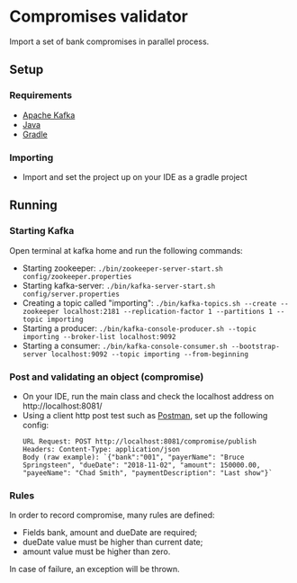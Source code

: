 # Compromises validator

Import a set of bank compromises in parallel process.

## Setup

### Requirements

- [Apache Kafka](https://kafka.apache.org/downloads)
- [Java](https://www.oracle.com/technetwork/java/javase/downloads/jdk8-downloads-2133151.html)
- [Gradle](https://gradle.org/)

### Importing

- Import and set the project up on your IDE as a gradle project

## Running

### Starting Kafka

Open terminal at kafka home and run the following commands:

 - Starting zookeeper: `./bin/zookeeper-server-start.sh config/zookeeper.properties`
 - Starting kafka-server: `./bin/kafka-server-start.sh config/server.properties`
 - Creating a topic called "importing": `./bin/kafka-topics.sh --create --zookeeper localhost:2181 --replication-factor 1 --partitions 1 --topic importing`
 - Starting a producer: `./bin/kafka-console-producer.sh --topic importing --broker-list localhost:9092`
 - Starting a consumer: `./bin/kafka-console-consumer.sh --bootstrap-server localhost:9092 --topic importing --from-beginning`

### Post and validating an object (compromise)
 - On your IDE, run the main class and check the localhost address on http://localhost:8081/
 - Using a client http post test such as [Postman](https://www.getpostman.com/), set up the following config:<br/>
   ```
   URL Request: POST http://localhost:8081/compromise/publish
   Headers: Content-Type: application/json
   Body (raw example): `{"bank":"001", "payerName": "Bruce Springsteen", "dueDate": "2018-11-02", "amount": 150000.00, "payeeName": "Chad Smith", "paymentDescription": "Last show"}`
   ```
   
### Rules

 In order to record compromise, many rules are defined:
 - Fields bank, amount and dueDate are required;
 - dueDate value must be higher than current date;
 - amount value must be higher than zero.
 
 In case of failure, an exception will be thrown.
